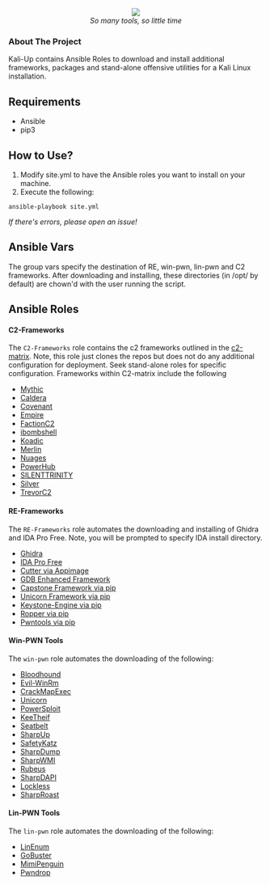 <p align="center">
<img src="https://i.imgur.com/pWf4nRB.png" />
<br />
<i>So many tools, so little time</i>
</p>

### About The Project
Kali-Up contains Ansible Roles to download and install additional frameworks, packages and stand-alone offensive utilities for a Kali Linux installation.

## Requirements
* Ansible
* pip3

## How to Use?
1. Modify site.yml to have the Ansible roles you want to install on your machine.
2. Execute the following:
```
ansible-playbook site.yml
```
*If there's errors, please open an issue!*

## Ansible Vars
The group vars specify the destination of RE, win-pwn, lin-pwn and C2 frameworks.
After downloading and installing, these directories (in /opt/ by default) are chown'd with the user running the script.

## Ansible Roles
#### C2-Frameworks
The ```C2-Frameworks``` role contains the c2 frameworks outlined in the [c2-matrix](https://howto.thec2matrix.com).
Note, this role just clones the repos but does not do any additional configuration for deployment. Seek stand-alone
roles for specific configuration. Frameworks within C2-matrix include the following

* [Mythic](https://www.github.com/its-a-feature/Mythic)
* [Caldera](https://www.github.com/mitre/caldera)
* [Covenant](https://www.github.com/cobbr/Covenant)
* [Empire](https://www.github.com/BC-SECURITY/Empire.git)
* [FactionC2](https://www.github.com/FactionC2/Faction)
* [ibombshell](https://www.github.com/ElevenPaths/ibombshell.git)
* [Koadic](https://www.github.com/zerosum0x0/koadic)
* [Merlin](https://www.github.com/Ne0nd0g/merlin)
* [Nuages](https://www.github.com/p3nt4/Nuages)
* [PowerHub](https://github.com/AdrianVollmer/PowerHub.git)
* [SILENTTRINITY](https://github.com/byt3bl33d3r/SILENTTRINITY)
* [Silver](https://github.com/BishopFox/sliver)
* [TrevorC2](https://github.com/trustedsec/trevorc2.git)

#### RE-Frameworks
The ```RE-Frameworks``` role automates the downloading and installing of Ghidra and IDA Pro Free.
Note, you will be prompted to specify IDA install directory.
* [Ghidra](https://ghidra-sre.org/)
* [IDA Pro Free](https://www.hex-rays.com/products/ida/support/download_freeware/)
* [Cutter via Appimage](https://github.com/radareorg/cutter)
* [GDB Enhanced Framework](https://github.com/hugsy/gef)
* [Capstone Framework via pip](https://github.com/aquynh/capstone)
* [Unicorn Framework via pip](https://github.com/unicorn-engine/unicorn)
* [Keystone-Engine via pip](https://github.com/keystone-engine/keystone)
* [Ropper via pip](https://github.com/sashs/Ropper)
* [Pwntools via pip](https://github.com/Gallopsled/pwntools)


#### Win-PWN Tools
The ```win-pwn``` role automates the downloading of the following:
* [Bloodhound](https://github.com/BloodHoundAD/BloodHound)
* [Evil-WinRm](https://github.com/Hackplayers/evil-winrm)
* [CrackMapExec](https://github.com/byt3bl33d3r/CrackMapExec)
* [Unicorn](https://github.com/trustedsec/unicorn)
* [PowerSploit](https://github.com/PowerShellMafia/PowerSploit)
* [KeeTheif](https://github.com/GhostPack/KeeThief)
* [Seatbelt](https://github.com/GhostPack/Seatbelt)
* [SharpUp](https://github.com/GhostPack/SharpUp)
* [SafetyKatz](https://github.com/GhostPack/SafetyKatz)
* [SharpDump](https://github.com/GhostPack/SharpDump)
* [SharpWMI](https://github.com/GhostPack/SharpWMI)
* [Rubeus](https://github.com/GhostPack/Rubeus)
* [SharpDAPI](https://github.com/GhostPack/SharpDPAPI)
* [Lockless](https://github.com/GhostPack/Lockless)
* [SharpRoast](https://github.com/GhostPack/SharpRoast)


#### Lin-PWN Tools
The ```lin-pwn``` role automates the downloading of the following:
* [LinEnum](https://github.com/rebootuser/LinEnum)
* [GoBuster](https://github.com/OJ/gobuster)
* [MimiPenguin](https://github.com/huntergregal/mimipenguin)
* [Pwndrop](https://github.com/kgretzky/pwndrop)
